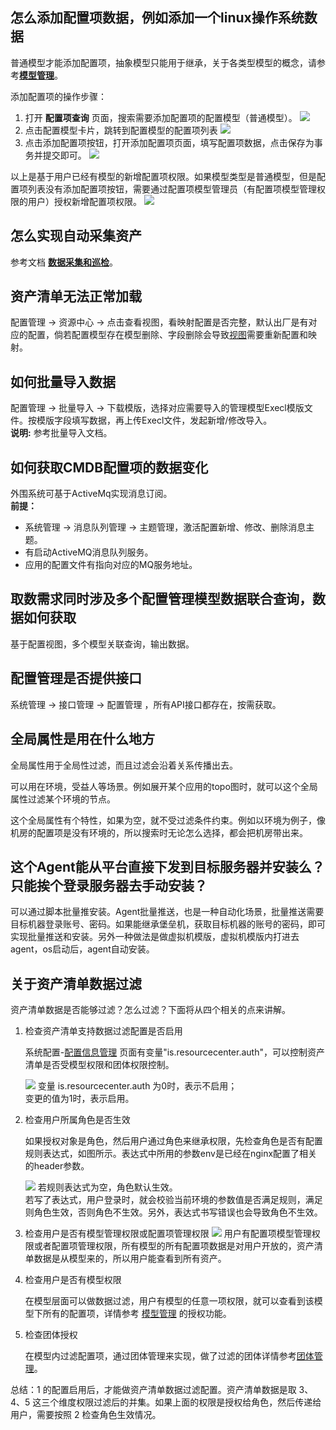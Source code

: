 ## 怎么添加配置项数据，例如添加一个linux操作系统数据
普通模型才能添加配置项，抽象模型只能用于继承，关于各类型模型的概念，请参考[**模型管理**](模型管理/模型管理.md/#名词解释)。

添加配置项的操作步骤：
1. 打开 **配置项查询** 页面，搜索需要添加配置项的配置模型（普通模型）。
   ![](images/配置项查询_搜索模型.png)
2. 点击配置模型卡片，跳转到配置模型的配置项列表
   ![](images/配置项列表.gif)
3. 点击添加配置项按钮，打开添加配置项页面，填写配置项数据，点击保存为事务并提交即可。
   ![](images/添加配置项.gif)

以上是基于用户已经有模型的新增配置项权限。如果模型类型是普通模型，但是配置项列表没有添加配置项按钮，需要通过配置项模型管理员（有配置项模型管理权限的用户）授权新增配置项权限。
![](images/授权-新增配置项权限.gif)

## 怎么实现自动采集资产
参考文档 [**数据采集和巡检**](/数据采集/1.数据采集和巡检.md)。

## 资产清单无法正常加载
配置管理 -> 资源中心 -> 点击查看视图，看映射配置是否完整，默认出厂是有对应的配置，倘若配置模型存在模型删除、字段删除会导致[视图](../3.配置管理/资源中心/视图设置.md)需要重新配置和映射。

## 如何批量导入数据
配置管理 -> 批量导入 -> 下载模版，选择对应需要导入的管理模型Execl模版文件。按模版字段填写数据，再上传Execl文件，发起新增/修改导入。
<br>
<b>说明:</b> 参考批量导入文档。

## 如何获取CMDB配置项的数据变化
外围系统可基于ActiveMq实现消息订阅。<br>
<b>前提：</b>
* 系统管理 -> 消息队列管理 -> 主题管理，激活配置新增、修改、删除消息主题。
* 有启动ActiveMQ消息队列服务。
* 应用的配置文件有指向对应的MQ服务地址。

## 取数需求同时涉及多个配置管理模型数据联合查询，数据如何获取
基于配置视图，多个模型关联查询，输出数据。

## 配置管理是否提供接口
系统管理 -> 接口管理 -> 配置管理 ，所有API接口都存在，按需获取。

## 全局属性是用在什么地方
全局属性用于全局性过滤，而且过滤会沿着关系传播出去。

可以用在环境，受益人等场景。例如展开某个应用的topo图时，就可以这个全局属性过滤某个环境的节点。

这个全局属性有个特性，如果为空，就不受过滤条件约束。例如以环境为例子，像机房的配置项是没有环境的，所以搜索时无论怎么选择，都会把机房带出来。

## 这个Agent能从平台直接下发到目标服务器并安装么？只能挨个登录服务器去手动安装？
可以通过脚本批量推安装。Agent批量推送，也是一种自动化场景，批量推送需要目标机器登录账号、密码。如果能继承堡垒机，获取目标机器的账号的密码，即可实现批量推送和安装。另外一种做法是做虚拟机模版，虚拟机模版内打进去agent，os启动后，agent自动安装。

## 关于资产清单数据过滤
资产清单数据是否能够过滤？怎么过滤？下面将从四个相关的点来讲解。
1. 检查资产清单支持数据过滤配置是否启用
   
   系统配置-[配置信息管理](../100.系统配置/基础服务.md) 页面有变量"is.resourcecenter.auth"，可以控制资产清单是否受模型权限和团体权限控制。

   ![](images/配置信息管理_资产清单是否支持过滤.png)
   变量 is.resourcecenter.auth 为0时，表示不启用；<br>
   变更的值为1时，表示启用。

2. 检查用户所属角色是否生效
   
   如果授权对象是角色，然后用户通过角色来继承权限，先检查角色是否有配置规则表达式，如图所示。表达式中所用的参数env是已经在nginx配置了相关的header参数。
   
   ![](images/角色管理_规则.png)
   若规则表达式为空，角色默认生效。<br>
   若写了表达式，用户登录时，就会校验当前环境的参数值是否满足规则，满足则角色生效，否则角色不生效。另外，表达式书写错误也会导致角色不生效。

3. 检查用户是否有模型管理权限或配置项管理权限
   ![](images/用户权限_模型和配置项管理权限.png)
   用户有配置项模型管理权限或者配置项管理权限，所有模型的所有配置项数据是对用户开放的，资产清单数据是从模型来的，所以用户能查看到所有资产。

4. 检查用户是否有模型权限
   
   在模型层面可以做数据过滤，用户有模型的任意一项权限，就可以查看到该模型下所有的配置项，详情参考 [模型管理](../3.配置管理/模型管理/模型管理.md) 的授权功能。

5. 检查团体授权
   
   在模型内过滤配置项，通过团体管理来实现，做了过滤的团体详情参考[团体管理](../3.配置管理/系统管理/团体管理.md)。<br>

总结：1 的配置启用后，才能做资产清单数据过滤配置。资产清单数据是取 3、4、5 这三个维度权限过滤后的并集。如果上面的权限是授权给角色，然后传递给用户，需要按照 2 检查角色生效情况。

